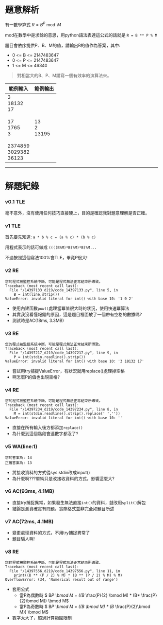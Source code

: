# 題意解析
有一數學算式 $R=B^P\bmod M$

mod在數學中是求餘的意思，用python語法表達這公式的話就是 `R = B ** P % M`

題目會依序提供P、B、M的值，請輸出R的值作為答案，其中:
- 0 <= B <= 2147483647
- 0 <= P <= 2147483647
- 1 <= M <= 46340

> 對相當大的B、P、M請寫一個有效率的演算法來。

|範例輸入|範例輸出|
|----|----|
|3<br>18132<br>17<br><br>17<br>1765<br>3<br><br>2374859<br>3029382<br>36123|13<br>2<br>13195|

---

# 解題紀錄
### v0.1 TLE
毫不意外，沒有使用任何技巧直接硬上，目的是確認我對題意理解是否正確。

### v1 TLE
首先要先知道: `a * b % c = (a % c) * (b % c)`

用程式表示的話可做成 `((((B%M)*B)%M)*B)%M...`

不過按照這個寫法100%會TLE，畢竟P很大!

### v2 RE
```text
您的程式被監控系統中斷，可能是程式無法正常結束所導致。
Traceback (most recent call last):
  File "/14397133_d219/code_14397133.py", line 5, in 
    B = int(line.strip())
ValueError: invalid literal for int() with base 10: '1 0 2'
```
- 使用內建函數`pow()`處理當冪值很大時的狀況，使用快速冪算法
- 其實我沒看懂報錯的原因，這是題目裡面放了一個帶有空格的數據嗎?
- 測試時是AC(18ms, 3.3MB)

### v3 RE
```text
您的程式被監控系統中斷，可能是程式無法正常結束所導致。
Traceback (most recent call last):
  File "/14397217_d219/code_14397217.py", line 9, in 
    P = int(stdin.readline().strip())
ValueError: invalid literal for int() with base 10: '3 18132 17'
```
- 嘗試用try捕捉ValueError，有狀況就用replace()處理掉空格
- 啊怎麼P的值也出現空格?

### v4 RE
```text
您的程式被監控系統中斷，可能是程式無法正常結束所導致。
Traceback (most recent call last):
  File "/14397234_d219/code_14397234.py", line 8, in 
    M = int(stdin.readline().strip().replace(' ',''))
ValueError: invalid literal for int() with base 10: ''
```
- 直接在所有輸入後方都添加`replace()`
- 為什麼到這個階段會連數字都沒了?


### v5 WA(line:1)
```
您的答案為: 14
正確答案為: 13
```
- 將接收資料的方式從sys.stdin改成input()
- 為什麼啊???單純只是改接收資料的方式，影響這麼大?

### v6 AC(93ms, 4.1MB)
- 直接try捕捉異常，如果發生無法直接`int()`的資料，就改用`split()`解包
- 結論是測資確實有問題，實際格式並非完全如題目所述

### v7 	AC(72ms, 4.1MB)
- 變更處理資料的方式，不用try捕捉異常了
- 題目騙人啊!

### v8 RE
```text
您的程式被監控系統中斷，可能是程式無法正常結束所導致。
Traceback (most recent call last):
  File "/14397556_d219/code_14397556.py", line 11, in 
    print((B ** (P / 2) % M) * (B ** (P / 2) % M) % M)
OverflowError: (34, 'Numerical result out of range')
```
- 套用公式
  - 當P為偶數時 $ B*P \bmod M = ((B* \frac{P}{2} \bmod M) * (B* \frac{P}{2}\bmod M)) \bmod M$
  - 當P為奇數時 $ B*P \bmod M = ((B \bmod M) * (B* \frac{P}{2}\bmod M)) \bmod M$
- 數字太大了，超過計算範圍限制